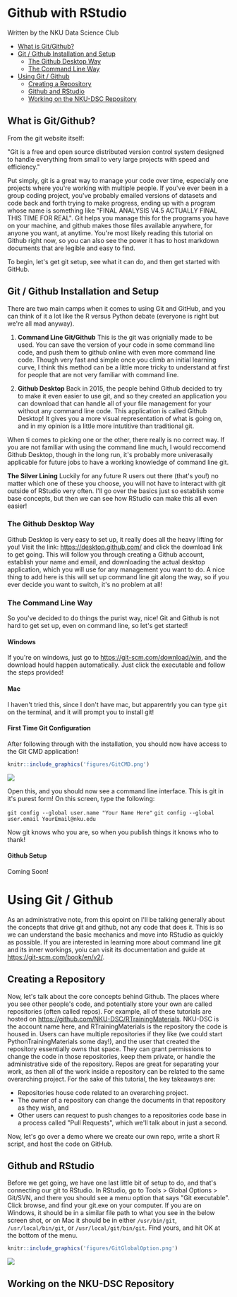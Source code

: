 Github with RStudio
================
Written by the NKU Data Science Club

-   [What is Git/Github?](#what-is-gitgithub)
-   [Git / Github Installation and Setup](#git-github-installation-and-setup)
    -   [The Github Desktop Way](#the-github-desktop-way)
    -   [The Command Line Way](#the-command-line-way)
-   [Using Git / Github](#using-git-github)
    -   [Creating a Repository](#creating-a-repository)
    -   [Github and RStudio](#github-and-rstudio)
    -   [Working on the NKU-DSC Repository](#working-on-the-nku-dsc-repository)

What is Git/Github?
-------------------

From the git website itself:

"Git is a free and open source distributed version control system designed to handle everything from small to very large projects with speed and efficiency."

Put simply, git is a great way to manage your code over time, especially one projects where you're working with multiple people. If you've ever been in a group coding project, you've probably emailed versions of datasets and code back and forth trying to make progress, ending up with a program whose name is something like "FINAL ANALYSIS V4.5 ACTUALLY FINAL THIS TIME FOR REAL". Git helps you manage this for the programs you have on your machine, and github makes those files available anywhere, for anyone you want, at anytime. You're most likely reading this tutorial on Github right now, so you can also see the power it has to host markdown documents that are legible and easy to find.

To begin, let's get git setup, see what it can do, and then get started with GitHub.

Git / Github Installation and Setup
-----------------------------------

There are two main camps when it comes to using Git and GitHub, and you can think of it a lot like the R versus Python debate (everyone is right but we're all mad anyway).

1.  **Command Line Git/Github**
    This is the git was orignially made to be used. You can save the version of your code in some command line code, and push them to github online with even more command line code. Though very fast and simple once you climb an initial learning curve, I think this method can be a little more tricky to understand at first for people that are not very familiar with command line.

2.  **Github Desktop**
    Back in 2015, the people behind Github decided to try to make it even easier to use git, and so they created an application you can download that can handle all of your file management for your without any command line code. This application is called Github Desktop! It gives you a more visual representation of what is going on, and in my opinion is a little more intutitive than traditional git.

When ti comes to picking one or the other, there really is no correct way. If you are not familiar with using the command line much, I would reccomend Github Desktop, though in the long run, it's probably more univerasally applicable for future jobs to have a working knowledge of command line git.

**The Silver Lining**
Luckily for any future R users out there (that's you!) no matter which one of these you choose, you will not have to interact with git outside of RStudio very often. I'll go over the basics just so establish some base concepts, but then we can see how RStudio can make this all even easier!

### The Github Desktop Way

Github Desktop is very easy to set up, it really does all the heavy lifting for you! Visit the link: <https://desktop.github.com/> and click the download link to get going. This will follow you through creating a Github account, establish your name and email, and downloading the actual desktop application, which you will use for any management you want to do. A nice thing to add here is this will set up command line git along the way, so if you ever decide you want to switch, it's no problem at all!

### The Command Line Way

So you've decided to do things the purist way, nice! Git and Github is not hard to get set up, even on command line, so let's get started!

#### Windows

If you're on windows, just go to <https://git-scm.com/download/win>, and the download hould happen automatically. Just click the executable and follow the steps provided!

#### Mac

I haven't tried this, since I don't have mac, but apparentrly you can type `git` on the terminal, and it will prompt you to install git!

#### First Time Git Configuration

After following through with the installation, you should now have access to the Git CMD application!

``` r
knitr::include_graphics('figures/GitCMD.png')
```

![](figures/GitCMD.png)

Open this, and you should now see a command line interface. This is git in it's purest form! On this screen, type the following:

`git config --global user.name "Your Name Here"` `git config --global user.email YourEmail@nku.edu`

Now git knows who you are, so when you publish things it knows who to thank!

#### Github Setup

Coming Soon!

Using Git / Github
==================

As an administrative note, from this opoint on I'll be talking generally about the concepts that drive git and github, not any code that does it. This is so we can understand the basic mechanics and move into RStudio as quickly as possible. If you are interested in learning more about command line git and its inner workings, yoiu can visit its documentation and guide at <https://git-scm.com/book/en/v2/>.

Creating a Repository
---------------------

Now, let's talk about the core concepts behind Github. The places where you see other people's code, and potentially store your own are called repositories (often called repos). For example, all of these tutorials are hosted on <https://github.com/NKU-DSC/RTrainingMaterials>. NKU-DSC is the account name here, and RTrainingMaterials is the repository the code is housed in. Users can have multiple repositories if they like (we could start PythonTrainingMaterials some day!), and the user that created the repository essentially owns that space. They can grant permissions to change the code in those repositories, keep them private, or handle the administrative side of the repository. Repos are great for separating your work, as then all of the work inside a repository can be related to the same overarching project. For the sake of this tutorial, the key takeaways are:

-   Repositories house code related to an overarching project.
-   The owner of a repository can change the documents in that repository as they wish, and
-   Other users can request to push changes to a repositories code base in a process called "Pull Requests", which we'll talk about in just a second.

Now, let's go over a demo where we create our own repo, write a short R script, and host the code on GitHub.

Github and RStudio
------------------

Before we get going, we have one last little bit of setup to do, and that's connecting our git to RStudio. In RStudio, go to Tools &gt; Global Options &gt; Git/SVN, and there you should see a menu option that says "Git executable". Click browse, and find your git.exe on your computer. If you are on Windows, it should be in a similar file path to what you see in the below screen shot, or on Mac it should be in either `/usr/bin/git`, `/usr/local/bin/git`, or `/usr/local/git/bin/git`. Find yours, and hit OK at the bottom of the menu.

``` r
knitr::include_graphics('figures/GitGlobalOption.png')
```

![](figures/GitGlobalOption.png)

Working on the NKU-DSC Repository
---------------------------------
